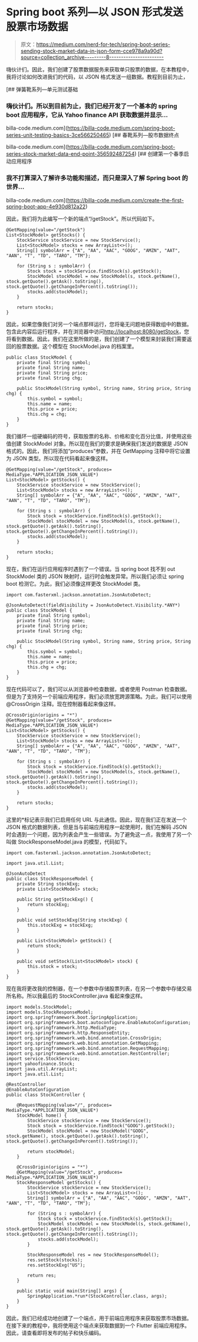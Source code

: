 # Spring boot 系列—以 JSON 形式发送股票市场数据

> 原文：<https://medium.com/nerd-for-tech/spring-boot-series-sending-stock-market-data-in-json-form-cce978a9a90d?source=collection_archive---------8----------------------->

嗨伙计们。因此，我们创建了股票数据服务来获取单只股票的数据，在本教程中，我将讨论如何改进我们的代码，以 JSON 格式发送一组数据。教程到目前为止，

[](https://billa-code.medium.com/spring-boot-series-unit-testing-basics-3ce566250465) [## 弹簧靴系列—单元测试基础

### 嗨伙计们。所以到目前为止，我们已经开发了一个基本的 spring boot 应用程序，它从 Yahoo finance API 获取数据并显示…

billa-code.medium.com](https://billa-code.medium.com/spring-boot-series-unit-testing-basics-3ce566250465)  [## 春靴系列—股市数据终点

billa-code.medium.com](https://billa-code.medium.com/spring-boot-series-stock-market-data-end-point-356592487254) [](https://billa-code.medium.com/create-the-first-spring-boot-app-4e930d812a22) [## 创建第一个春季启动应用程序

### 我不打算深入了解许多功能和描述，而只是深入了解 Spring boot 的世界…

billa-code.medium.com](https://billa-code.medium.com/create-the-first-spring-boot-app-4e930d812a22) 

因此，我们将为此编写一个新的端点“/getStock”。所以代码如下。

```
@GetMapping(value="/getStock")
List<StockModel> getStocks() {
    StockService stockService = new StockService();
    List<StockModel> stocks = new ArrayList<>();
    String[] symbolArr = {"A", "AA", "AAC", "GOOG", "AMZN", "AAT", "AAN", "T", "TD", "TARO", "TM"};

    for (String s : symbolArr) {
        Stock stock = stockService.findStock(s).getStock();
        StockModel stockModel = new StockModel(s, stock.getName(), stock.getQuote().getAsk().toString(), stock.getQuote().getChangeInPercent().toString());
        stocks.add(stockModel);
    }

    return stocks;
}
```

因此，如果您像我们对另一个端点那样运行，您将毫无问题地获得数组中的数据。包含此内容后运行程序，并在浏览器中访问[http://localhost:8080/getStock](http://localhost:8080/getStock)，您将看到数据。因此，我们在这里所做的是，我们创建了一个模型来封装我们需要返回的股票数据。这个模型在 StockModel.java 的档案里。

```
public class StockModel {
    private final String symbol;
    private final String name;
    private final String price;
    private final String chg;

    public StockModel(String symbol, String name, String price, String chg) {
        this.symbol = symbol;
        this.name = name;
        this.price = price;
        this.chg = chg;
    }
}
```

我们循环一组硬编码的符号，获取股票的名称、价格和变化百分比值，并使用这些值创建 StockModel 对象。所以现在我们的要求是确保我们发送的数据是 JSON 格式的。因此，我们将添加“produces”参数，并在 GetMapping 注释中将它设置为 JSON 类型。所以现在代码看起来像这样。

```
@GetMapping(value="/getStock", produces= MediaType.*APPLICATION_JSON_VALUE*)
List<StockModel> getStocks() {
    StockService stockService = new StockService();
    List<StockModel> stocks = new ArrayList<>();
    String[] symbolArr = {"A", "AA", "AAC", "GOOG", "AMZN", "AAT", "AAN", "T", "TD", "TARO", "TM"};

    for (String s : symbolArr) {
        Stock stock = stockService.findStock(s).getStock();
        StockModel stockModel = new StockModel(s, stock.getName(), stock.getQuote().getAsk().toString(), stock.getQuote().getChangeInPercent().toString());
        stocks.add(stockModel);
    }

    return stocks;
}
```

现在，我们在运行应用程序时遇到了一个错误。当 spring boot 找不到 out StockModel 类的 JSON 映射时，运行时会触发异常。所以我们必须让 spring boot 检测它。为此，我们必须像这样更改 StockModel 类。

```
import com.fasterxml.jackson.annotation.JsonAutoDetect;

@JsonAutoDetect(fieldVisibility = JsonAutoDetect.Visibility.*ANY*)
public class StockModel {
    private final String symbol;
    private final String name;
    private final String price;
    private final String chg;

    public StockModel(String symbol, String name, String price, String chg) {
        this.symbol = symbol;
        this.name = name;
        this.price = price;
        this.chg = chg;
    }
}
```

现在代码可以了，我们可以从浏览器中检查数据，或者使用 Postman 检查数据。但是为了支持另一个前端应用程序，我们必须放宽跨源策略。为此，我们可以使用@CrossOrigin 注释。现在控制器看起来像这样。

```
@CrossOrigin(origins = "*")
@GetMapping(value="/getStock", produces= MediaType.*APPLICATION_JSON_VALUE*)
List<StockModel> getStocks() {
    StockService stockService = new StockService();
    List<StockModel> stocks = new ArrayList<>();
    String[] symbolArr = {"A", "AA", "AAC", "GOOG", "AMZN", "AAT", "AAN", "T", "TD", "TARO", "TM"};

    for (String s : symbolArr) {
        Stock stock = stockService.findStock(s).getStock();
        StockModel stockModel = new StockModel(s, stock.getName(), stock.getQuote().getAsk().toString(), stock.getQuote().getChangeInPercent().toString());
        stocks.add(stockModel);
    }

    return stocks;
}
```

这里的*标记表示我们已启用任何 URL 与此通信。因此，现在我们正在发送一个 JSON 格式的数据列表，但是当与前端应用程序一起使用时，我们在解码 JSON 时会遇到一个问题，因为列表会产生一些错误。为了避免这一点，我使用了另一个叫做 StockResponseModel.java 的模型，代码如下。

```
import com.fasterxml.jackson.annotation.JsonAutoDetect;

import java.util.List;

@JsonAutoDetect
public class StockResponseModel {
    private String stockExg;
    private List<StockModel> stock;

    public String getStockExg() {
        return stockExg;
    }

    public void setStockExg(String stockExg) {
        this.stockExg = stockExg;
    }

    public List<StockModel> getStock() {
        return stock;
    }

    public void setStock(List<StockModel> stock) {
        this.stock = stock;
    }
}
```

现在我将更改我的控制器，在一个参数中存储股票列表，在另一个参数中存储交易所名称。所以我最后的 StockController.java 看起来像这样。

```
import models.StockModel;
import models.StockResponseModel;
import org.springframework.boot.SpringApplication;
import org.springframework.boot.autoconfigure.EnableAutoConfiguration;
import org.springframework.http.MediaType;
import org.springframework.http.ResponseEntity;
import org.springframework.web.bind.annotation.CrossOrigin;
import org.springframework.web.bind.annotation.GetMapping;
import org.springframework.web.bind.annotation.RequestMapping;
import org.springframework.web.bind.annotation.RestController;
import service.StockService;
import yahoofinance.Stock;
import java.util.ArrayList;
import java.util.List;

@RestController
@EnableAutoConfiguration
public class StockController {

    @RequestMapping(value="/", produces= MediaType.*APPLICATION_JSON_VALUE*)
    StockModel home() {
        StockService stockService = new StockService();
        Stock stock = stockService.findStock("GOOG").getStock();
        StockModel stockModel = new StockModel("GOOG", stock.getName(), stock.getQuote().getAsk().toString(), stock.getQuote().getChangeInPercent().toString());

        return stockModel;
    }

    @CrossOrigin(origins = "*")
    @GetMapping(value="/getStock", produces= MediaType.*APPLICATION_JSON_VALUE*)
    StockResponseModel getStocks() {
        StockService stockService = new StockService();
        List<StockModel> stocks = new ArrayList<>();
        String[] symbolArr = {"A", "AA", "AAC", "GOOG", "AMZN", "AAT", "AAN", "T", "TD", "TARO", "TM"};

        for (String s : symbolArr) {
            Stock stock = stockService.findStock(s).getStock();
            StockModel stockModel = new StockModel(s, stock.getName(), stock.getQuote().getAsk().toString(), stock.getQuote().getChangeInPercent().toString());
            stocks.add(stockModel);
        }

        StockResponseModel res = new StockResponseModel();
        res.setStock(stocks);
        res.setStockExg("US");

        return res;
    }

    public static void main(String[] args) {
        SpringApplication.*run*(StockController.class, args);
    }
}
```

因此，我们已经成功地创建了一个端点，用于前端应用程序来获取股票市场数据。在接下来的教程中，我将使用这个端点来获取数据到一个 Flutter 前端应用程序。因此，请查看即将发布的帖子和快乐编码。